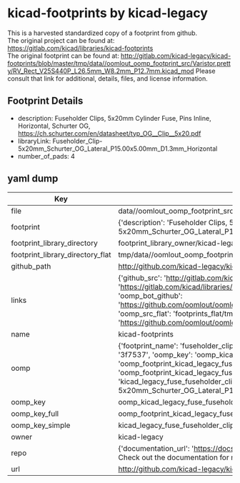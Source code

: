 # kicad-footprints by kicad-legacy  
This is a harvested standardized copy of a footprint from github.  
The original project can be found at:  
https://gitlab.com/kicad/libraries/kicad-footprints  
The original footprint can be found at:
http://gitlab.com/kicad-legacy/kicad-footprints/blob/master/tmp/data//oomlout_oomp_footprint_src/Varistor.pretty/RV_Rect_V25S440P_L26.5mm_W8.2mm_P12.7mm.kicad_mod
Please consult that link for additional, details, files, and license information.  
## Footprint Details
* description: Fuseholder Clips, 5x20mm Cylinder Fuse, Pins Inline, Horizontal, Schurter OG, https://ch.schurter.com/en/datasheet/typ_OG__Clip__5x20.pdf  
* libraryLink: Fuseholder_Clip-5x20mm_Schurter_OG_Lateral_P15.00x5.00mm_D1.3mm_Horizontal  
* number_of_pads: 4  
## yaml dump  
| Key | Value |  
| --- | --- |  
| file | data//oomlout_oomp_footprint_src/kicad-footprints/Fuse.pretty/Fuseholder_Clip-5x20mm_Schurter_OG_Lateral_P15.00x5.00mm_D1.3mm_Horizontal.kicad_mod |  
| footprint | {'description': 'Fuseholder Clips, 5x20mm Cylinder Fuse, Pins Inline, Horizontal, Schurter OG, https://ch.schurter.com/en/datasheet/typ_OG__Clip__5x20.pdf', 'libraryLink': 'Fuseholder_Clip-5x20mm_Schurter_OG_Lateral_P15.00x5.00mm_D1.3mm_Horizontal', 'number_of_pads': 4} |  
| footprint_library_directory | footprint_library_owner/kicad-legacy_kicad-footprints |  
| footprint_library_directory_flat | tmp/data//oomlout_oomp_footprint_src/footprints_flat/kicad_legacy_fuse_fuseholder_clip_5x20mm_schurter_og_lateral_p15_00x5_00mm_d1_3mm_horizontal/working |  
| github_path | http://github.com/kicad-legacy/kicad-footprints/blob/master/tmp/data//oomlout_oomp_footprint_src/Fuse.pretty/Fuseholder_Clip-5x20mm_Schurter_OG_Lateral_P15.00x5.00mm_D1.3mm_Horizontal.kicad_mod |  
| links | {'github_src': 'http://gitlab.com/kicad-legacy/kicad-footprints/blob/master/tmp/data//oomlout_oomp_footprint_src/Varistor.pretty/RV_Rect_V25S440P_L26.5mm_W8.2mm_P12.7mm.kicad_mod', 'github_src_repo': 'https://gitlab.com/kicad/libraries/kicad-footprints', 'oomp_bot': 'tmp/data//oomlout_oomp_footprint_src/footprints/kicad_legacy_fuse_fuseholder_clip_5x20mm_schurter_og_lateral_p15_00x5_00mm_d1_3mm_horizontal/working', 'oomp_bot_github': 'https://github.com/oomlout/oomlout_oomp_footprint_bot/tree/main/tmp/data//oomlout_oomp_footprint_src/footprints/kicad_legacy_fuse_fuseholder_clip_5x20mm_schurter_og_lateral_p15_00x5_00mm_d1_3mm_horizontal/working', 'oomp_src_flat': 'footprints_flat/tmp/data//oomlout_oomp_footprint_src/footprints_flat/kicad_legacy_fuse_fuseholder_clip_5x20mm_schurter_og_lateral_p15_00x5_00mm_d1_3mm_horizontal/working', 'oomp_src_flat_github': 'https://github.com/oomlout/oomlout_oomp_footprint_src/tree/main/tmp/data//oomlout_oomp_footprint_src/footprints_flat/kicad_legacy_fuse_fuseholder_clip_5x20mm_schurter_og_lateral_p15_00x5_00mm_d1_3mm_horizontal/working'} |  
| name | kicad-footprints |  
| oomp | {'footprint_name': 'fuseholder_clip_5x20mm_schurter_og_lateral_p15_00x5_00mm_d1_3mm_horizontal', 'library_name': 'fuse', 'md5': '3f75371de9103203285fb2a573ba59ce', 'md5_10': '3f75371de9', 'md5_5': '3f753', 'md5_6': '3f7537', 'oomp_key': 'oomp_kicad_legacy_fuse_fuseholder_clip_5x20mm_schurter_og_lateral_p15_00x5_00mm_d1_3mm_horizontal', 'oomp_key_extra': 'oomp_footprint_kicad_legacy_fuse_fuseholder_clip_5x20mm_schurter_og_lateral_p15_00x5_00mm_d1_3mm_horizontal', 'oomp_key_full': 'oomp_footprint_kicad_legacy_fuse_fuseholder_clip_5x20mm_schurter_og_lateral_p15_00x5_00mm_d1_3mm_horizontal_3f7537', 'oomp_key_simple': 'kicad_legacy_fuse_fuseholder_clip_5x20mm_schurter_og_lateral_p15_00x5_00mm_d1_3mm_horizontal', 'original_filename': 'data//oomlout_oomp_footprint_src/kicad-footprints/Fuse.pretty/Fuseholder_Clip-5x20mm_Schurter_OG_Lateral_P15.00x5.00mm_D1.3mm_Horizontal.kicad_mod', 'owner_name': 'kicad_legacy'} |  
| oomp_key | oomp_kicad_legacy_fuse_fuseholder_clip_5x20mm_schurter_og_lateral_p15_00x5_00mm_d1_3mm_horizontal |  
| oomp_key_full | oomp_footprint_kicad_legacy_fuse_fuseholder_clip_5x20mm_schurter_og_lateral_p15_00x5_00mm_d1_3mm_horizontal |  
| oomp_key_simple | kicad_legacy_fuse_fuseholder_clip_5x20mm_schurter_og_lateral_p15_00x5_00mm_d1_3mm_horizontal |  
| owner | kicad-legacy |  
| repo | {'documentation_url': 'https://docs.github.com/rest/overview/resources-in-the-rest-api#rate-limiting', 'message': "API rate limit exceeded for 84.66.142.224. (But here's the good news: Authenticated requests get a higher rate limit. Check out the documentation for more details.)"} |  
| url | http://github.com/kicad-legacy/kicad-footprints |  

